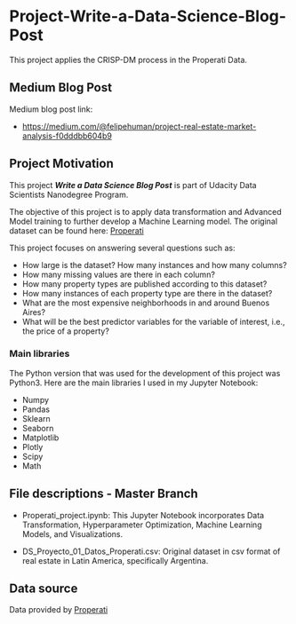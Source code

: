 # Project-Write-a-Data-Science-Blog-Post
This project applies the CRISP-DM process in the Properati Data. 

## Medium Blog Post
Medium blog post link:
- https://medium.com/@felipehuman/project-real-estate-market-analysis-f0dddbb604b9

## Project Motivation
This project ***Write a Data Science Blog Post*** is part of Udacity Data Scientists Nanodegree Program.

The objective of this project is to apply data transformation and Advanced Model training to further develop a Machine Learning model. The original dataset can be found here: <a href='https://www.properati.com.co'>Properati</a>

This project focuses on answering several questions such as:
- How large is the dataset? How many instances and how many columns?
- How many missing values are there in each column?
- How many property types are published according to this dataset?
- How many instances of each property type are there in the dataset? 
- What are the most expensive neighborhoods in and around Buenos Aires?
- What will be the best predictor variables for the variable of interest, i.e., the price of a property?

### Main libraries
The Python version that was used for the development of this project was Python3. Here are the main libraries I used in my Jupyter Notebook:

- Numpy
- Pandas
- Sklearn
- Seaborn
- Matplotlib
- Plotly
- Scipy
- Math

## File descriptions - Master Branch
- Properati_project.ipynb: This Jupyter Notebook incorporates Data Transformation, Hyperparameter Optimization, Machine Learning Models, and Visualizations. 

- DS_Proyecto_01_Datos_Properati.csv: Original dataset in csv format of real estate in Latin America, specifically Argentina. 

## Data source 
Data provided by <a href='https://www.properati.com.co'>Properati</a>
